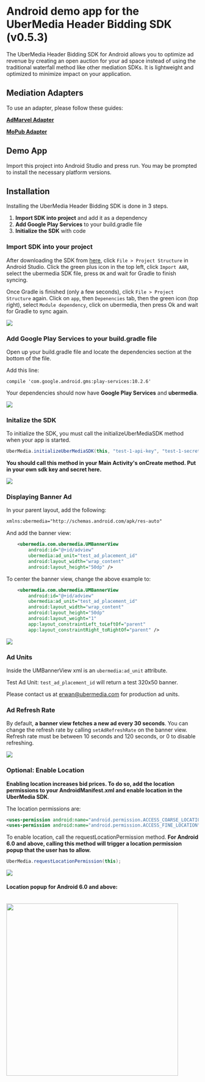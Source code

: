 # Android demo app for the UberMedia Header Bidding SDK (v0.5.3)

The UberMedia Header Bidding SDK for Android allows you to optimize ad revenue by creating an open auction for your ad space instead of using the traditional waterfall method like other mediation SDKs. It is lightweight and optimized to minimize impact on your application.

## Mediation Adapters
To use an adapter, please follow these guides:

[**AdMarvel Adapter**](https://github.com/cintric/ubermedia-sdk-android-demo/tree/AdMarvel-Adapter)

[**MoPub Adapter**](https://github.com/cintric/ubermedia-sdk-android-demo/tree/MoPub-Adapter)

## Demo App

Import this project into Android Studio and press run. You may be prompted to install the necessary platform versions.

## Installation

Installing the UberMedia Header Bidding SDK is done in 3 steps.

1. **Import SDK into project** and add it as a dependency
2. **Add Google Play Services** to your build.gradle file
3. **Initialize the SDK** with code

### Import SDK into your project

After downloading the SDK from [here](https://github.com/cintric/ubermedia-sdk-android-demo/blob/master/ubermedia/ubermedia.aar), click `File > Project Structure` in Android Studio. Click the green plus icon in the top left, click `Import AAR`, select the ubermedia SDK file, press `OK` and wait for Gradle to finish syncing.

Once Gradle is finished (only a few seconds), click `File > Project Structure` again. Click on `app`, then `Depenencies` tab, then the green icon (top right), select `Module dependency`, click on ubermedia, then press Ok and wait for Gradle to sync again.

![](https://raw.githubusercontent.com/cintric/ubermedia-sdk-android-demo/master/doc_assets/import-module.gif)

### Add Google Play Services to your build.gradle file

Open up your build.gradle file and locate the dependencies section at the bottom of the file.

Add this line:

```
compile 'com.google.android.gms:play-services:10.2.6'
```

Your dependencies should now have **Google Play Services** and **ubermedia**.

![](https://raw.githubusercontent.com/cintric/ubermedia-sdk-android-demo/master/doc_assets/build-gradle.png)

### Initalize the SDK

To initialize the SDK, you must call the initializeUberMediaSDK method when your app is started.

```java
UberMedia.initializeUberMediaSDK(this, "test-1-api-key", "test-1-secret-key");
```

**You should call this method in your Main Activity's onCreate method.
Put in your own sdk key and secret here.**

![](https://raw.githubusercontent.com/cintric/ubermedia-sdk-android-demo/master/doc_assets/sdk-init.png)

### Displaying Banner Ad


In your parent layout, add the following:

```xml
xmlns:ubermedia="http://schemas.android.com/apk/res-auto"
```

And add the banner view:

```xml
    <ubermedia.com.ubermedia.UMBannerView
        android:id="@+id/adview"
        ubermedia:ad_unit="test_ad_placement_id"
        android:layout_width="wrap_content"
        android:layout_height="50dp" />
```


To center the banner view, change the above example to:

```xml
    <ubermedia.com.ubermedia.UMBannerView
        android:id="@+id/adview"
        ubermedia:ad_unit="test_ad_placement_id"
        android:layout_width="wrap_content"
        android:layout_height="50dp"
        android:layout_weight="1"
        app:layout_constraintLeft_toLeftOf="parent"
        app:layout_constraintRight_toRightOf="parent" />
```

![](https://raw.githubusercontent.com/cintric/ubermedia-sdk-android-demo/master/doc_assets/ad-view.png)

### Ad Units

Inside the UMBannerView xml is an `ubermedia:ad_unit` attribute.

Test Ad Unit: `test_ad_placement_id` will return a test 320x50 banner.

Please contact us at erwan@ubermedia.com for production ad units.

### Ad Refresh Rate

By default, **a banner view fetches a new ad every 30 seconds**. You can change the refresh rate by calling `setAdRefreshRate` on the banner view. Refresh rate must be between 10 seconds and 120 seconds, or 0 to disable refreshing.

![](https://raw.githubusercontent.com/cintric/ubermedia-sdk-android-demo/master/doc_assets/refresh-rate.PNG)

### Optional: Enable Location

**Enabling location increases bid prices. To do so, add the location permissions to your AndroidManifest.xml and enable location in the UberMedia SDK**.

The location permissions are:

```xml
<uses-permission android:name="android.permission.ACCESS_COARSE_LOCATION" />
<uses-permission android:name="android.permission.ACCESS_FINE_LOCATION" />
```

To enable location, call the requestLocationPermission method. **For Android 6.0 and above, calling this method will trigger a location permission popup that the user has to allow.** 

```java
UberMedia.requestLocationPermission(this);
```

![](https://raw.githubusercontent.com/cintric/ubermedia-sdk-android-demo/master/doc_assets/request-location.png)

#### Location popup for Android 6.0 and above:

<br />
<img src="https://raw.githubusercontent.com/cintric/ubermedia-sdk-android-demo/master/doc_assets/location-popup.png" width="450" />
